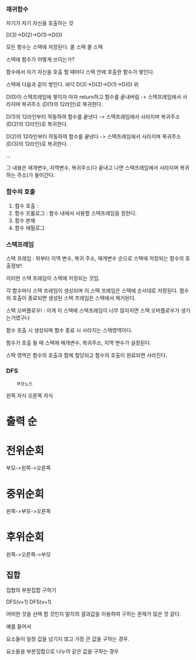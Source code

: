 ### 재귀함수

자기가 자기 자신을 호출하는 것

D(3)->D(2)->D(1)->D(0)

모든 함수는 스택에 저장된다. 콜 스택 콜 스택

스택에 함수가 어떻게 쓰이는가?

함수에서 자기 자신을 호출 할 때마다 스택 안에 호출한 함수가 쌓인다.

스택에 다음과 같이 쌓인다.
바닥 D(3)->D(2)->D(1)->D(0) 위

D(0)이 스택프레임에 쌓이자 마자 return하고 함수를 끝내버림 -> 스택프레임에서 사라지며 복귀주소 (D(1)의 12라인)로 복귀한다.

D(1)의 12라인부터 작동하여 함수를 끝낸다 -> 스택프레임에서 사라지며 복귀주소 (D(2)의 12라인)로 복귀한다.

D(2)의 12라인부터 작동하여 함수를 끝낸다 -> 스택프레임에서 사라지며 복귀주소 (D(3)의 12라인)로 복귀한다.

...

그 내용은 매개변수, 지역변수, 복귀주소(다 끝내고 나면 스택프레임에서 사라지며 복귀하는 주소)가 들어간다.

### 함수의 호출

1. 함수 호출 :
2. 함수 프롤로그 : 함수 내에서 사용할 스택프레임을 정한다.
3. 함수 본체
4. 함수 에필로그

### 스택프레임

스택 프레임 : 위부터 지역 변수, 복귀 주소, 매개변수 순으로 스택에 저장되는 함수의 호출정보!

이러한 스택 프레임이 스택에 저장되는 것임.

각 함수마다 스택 프레임이 생성되며 이 스택 프레임은 스택에 순서대로 저장된다.
함수의 호출이 종료되면 생성된 스택 프레임은 스택에서 제거된다.

스택 오버플로우! : 이게 이 스택에 스택프레임이 너무 많아지면 스택 오버플로우가 생기는거였구나

함수 호출 시 생성되며 함수 종료 시 사라지는 스택영역이다.

함수가 호출 될 때 스택에 매개변수, 복귀주소, 지역 변수가 설정된다.

스택 영역은 함수의 호출과 함께 할당되고 함수의 호출이 완료되면 사라진다.

### DFS

        부모노드

왼쪽 자식 오른쪽 자식

# 출력 순

# 전위순회

부모->왼쪽->오른쪽

# 중위순회

왼쪽->부모->오른쪽

# 후위순회

왼쪽->오른쪽->부모

## 집합

집합의 부분집합 구하기

DFS(v+1)
DFS(v+1)

어떠한 것을 선택 할 것인지 말지의 결과값을 이용하여 구하는 문제가 많은 것 같다.

예를 들어서

요소들이 일정 값을 넘기지 않고 가장 큰 값을 구하는 경우.

요소들을 부분집합으로 나누어 같은 값을 구하는 경우

